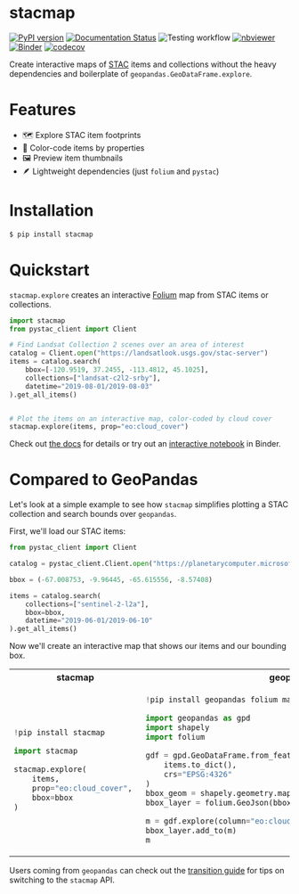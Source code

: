 # stacmap

[![PyPI version](https://badge.fury.io/py/stacmap.svg)](https://badge.fury.io/py/stacmap)
[![Documentation Status](https://readthedocs.org/projects/pip/badge/?version=latest)](https://stacmap.readthedocs.io/en/latest/)
![Testing workflow](https://github.com/aazuspan/stacmap/actions/workflows/tests.yml/badge.svg)
[![nbviewer](https://raw.githubusercontent.com/jupyter/design/master/logos/Badges/nbviewer_badge.svg)](https://nbviewer.org/github/aazuspan/stacmap/blob/main/docs/source/tutorials/quickstart.ipynb)
[![Binder](https://mybinder.org/badge_logo.svg)](https://mybinder.org/v2/gh/aazuspan/stacmap/HEAD?labpath=docs%2Fsource%2Ftutorials%2Fquickstart.ipynb)
[![codecov](https://codecov.io/gh/aazuspan/stacmap/branch/main/graph/badge.svg?token=P6Z6ENOA4M)](https://codecov.io/gh/aazuspan/stacmap)

Create interactive maps of [STAC](https://stacspec.org/) items and collections without the heavy dependencies and boilerplate of `geopandas.GeoDataFrame.explore`.

# Features

- 🗺️ Explore STAC item footprints
- 🌈 Color-code items by properties
- 🖼️ Preview item thumbnails
- 🪶 Lightweight dependencies (just `folium` and `pystac`)

# Installation

```bash
$ pip install stacmap
```

# Quickstart

`stacmap.explore` creates an interactive [Folium](https://python-visualization.github.io/folium/) map from STAC items or collections.

```python
import stacmap
from pystac_client import Client

# Find Landsat Collection 2 scenes over an area of interest
catalog = Client.open("https://landsatlook.usgs.gov/stac-server")
items = catalog.search(
    bbox=[-120.9519, 37.2455, -113.4812, 45.1025],
    collections=["landsat-c2l2-srby"],
    datetime="2019-08-01/2019-08-03"
).get_all_items()


# Plot the items on an interactive map, color-coded by cloud cover
stacmap.explore(items, prop="eo:cloud_cover")
```

Check out [the docs](https://stacmap.readthedocs.io/en/latest/) for details or try out an [interactive notebook](https://mybinder.org/v2/gh/aazuspan/stacmap/HEAD?labpath=docs%2Fsource%2Ftutorials%2Fquickstart.ipynb) in Binder.

# Compared to GeoPandas

Let's look at a simple example to see how `stacmap` simplifies plotting a STAC collection and search bounds over `geopandas`.

First, we'll load our STAC items:

```python
from pystac_client import Client

catalog = pystac_client.Client.open("https://planetarycomputer.microsoft.com/api/stac/v1")

bbox = (-67.008753, -9.96445, -65.615556, -8.57408)

items = catalog.search(
    collections=["sentinel-2-l2a"],
    bbox=bbox,
    datetime="2019-06-01/2019-06-10"
).get_all_items()
```

Now we'll create an interactive map that shows our items and our bounding box.

<table>

<tr>
<th> stacmap </th>
<th> geopandas </th>
</tr>

<tr>
<td>
  
``` python
!pip install stacmap

import stacmap

stacmap.explore(
    items, 
    prop="eo:cloud_cover", 
    bbox=bbox
)
```

</td>
<td>

``` python
!pip install geopandas folium mapclassify matplotlib

import geopandas as gpd
import shapely
import folium

gdf = gpd.GeoDataFrame.from_features(
    items.to_dict(), 
    crs="EPSG:4326"
)
bbox_geom = shapely.geometry.mapping(shapely.geometry.box(*bbox))
bbox_layer = folium.GeoJson(bbox_geom)

m = gdf.explore(column="eo:cloud_cover")
bbox_layer.add_to(m)
m
```

</td>
</tr>

</table>

Users coming from `geopandas` can check out the [transition guide](https://stacmap.readthedocs.io/en/latest/tutorials/geopandas.html) for tips on switching to the `stacmap` API.